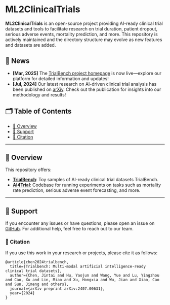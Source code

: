 # ML2ClinicalTrials

**ML2ClinicalTrials** is an open-source project providing AI-ready clinical trial datasets and tools to facilitate research on trial duration, patient dropout, serious adverse events, mortality prediction, and more. This repository is actively maintained and the directory structure may evolve as new features and datasets are added.

## 📰 News
* **[Mar, 2025]** The [TrialBench project homepage](https://huyjj.github.io/Trialbench/) is now live—explore our platform for detailed information and updates!
* **[Jul, 2024]** Our latest research on AI-driven clinical trial analysis has been published on [arXiv](https://arxiv.org/pdf/2407.00631). Check out the publication for insights into our methodology and results!


## 🗂 Table of Contents
- [📝 Overview](#-overview)
- [💼 Support](#-support)
- [📢 Citation](#-citation)

---

## 📝 Overview

This repository offers:
- [**TrialBench**](https://github.com/ML2Health/ML2ClinicalTrials/tree/main/Trialbench): Toy samples of AI-ready clinical trial datasets TrialBench.
- [**AI4Trial**](https://github.com/ML2Health/ML2ClinicalTrials/tree/main/AI4Trial): Codebase for running experiments on tasks such as mortality rate prediction, serious adverse event forecasting, and more.

---

## 💼 Support

If you encounter any issues or have questions, please open an issue on [GitHub](https://github.com/ML2Health/ML2ClinicalTrials/issues). For additional help, feel free to reach out to our team.


### 📢 Citation

If you use this work in your research or projects, please cite it as follows:

```
@article{chen2024trialbench,
  title={Trialbench: Multi-modal artificial intelligence-ready clinical trial datasets},
  author={Chen, Jintai and Hu, Yaojun and Wang, Yue and Lu, Yingzhou and Cao, Xu and Lin, Miao and Xu, Hongxia and Wu, Jian and Xiao, Cao and Sun, Jimeng and others},
  journal={arXiv preprint arXiv:2407.00631},
  year={2024}
}